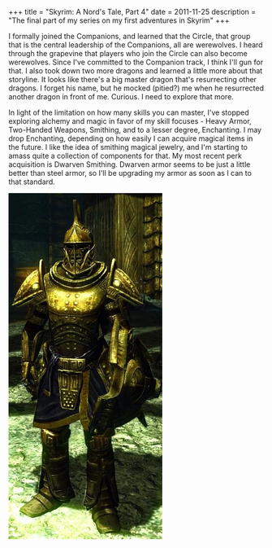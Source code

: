 +++
title = "Skyrim: A Nord's Tale, Part 4"
date = 2011-11-25
description = "The final part of my series on my first adventures in Skyrim"
+++

I formally joined the Companions, and learned that the Circle, that group that is the central leadership of the Companions, all are werewolves. I heard through the grapevine that players who join the Circle can also become werewolves. Since I've committed to the Companion track, I think I'll gun for that. I also took down two more dragons and learned a little more about that storyline. It looks like there's a big master dragon that's resurrecting other dragons. I forget his name, but he mocked (pitied?) me when he resurrected another dragon in front of me. Curious. I need to explore that more.

In light of the limitation on how many skills you can master, I've stopped exploring alchemy and magic in favor of my skill focuses - Heavy Armor, Two-Handed Weapons, Smithing, and to a lesser degree, Enchanting. I may drop Enchanting, depending on how easily I can acquire magical items in the future. I like the idea of smithing magical jewelry, and I'm starting to amass quite a collection of components for that. My most recent perk acquisition is Dwarven Smithing. Dwarven armor seems to be just a little better than steel armor, so I'll be upgrading my armor as soon as I can to that standard.

<img src='./DwarvenArmor_Skyrim.jpg' alt='A screenshot of dwarven armor in Skyrim' class='photo' />
